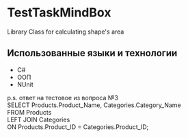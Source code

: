 # TestTaskMindBox
Library Class for calculating shape's area 

## Использованные языки и технологии
- С#
- ООП
- NUnit

p.s. ответ на тестовое из вопроса №3
<br /> SELECT Products.Product_Name, Categories.Category_Name
<br /> FROM Products
<br /> LEFT JOIN Categories 
<br />  ON Products.Product_ID = Categories.Product_ID;
